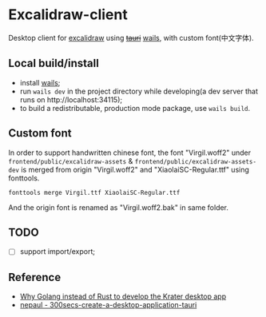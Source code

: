 # Excalidraw-client

Desktop client for [excalidraw](https://github.com/excalidraw/excalidraw) using ~~[tauri](https://github.com/tauri-apps/tauri)~~ [wails](https://github.com/wailsapp/wails), with custom font(中文字体).

## Local build/install

* install [wails](https://wails.app/gettingstarted/);
* run `wails dev` in the project directory while developing(a dev server that runs on http://localhost:34115);
* to build a redistributable, production mode package, use `wails build`.

## Custom font

In order to support handwritten chinese font, the font "Virgil.woff2" under `frontend/public/excalidraw-assets` & `frontend/public/excalidraw-assets-dev` is merged from origin "Virgil.woff2" and "XiaolaiSC-Regular.ttf" using fonttools. 

```
fonttools merge Virgil.ttf XiaolaiSC-Regular.ttf
```

And the origin font is renamed as "Virgil.woff2.bak" in same folder.

## TODO

- [ ] support import/export;

## Reference

* [Why Golang instead of Rust to develop the Krater desktop app](https://blog.moonguard.dev/why-golang-instead-of-rust-to-develop-the-krater-desktop-app)
* [nepaul - 300secs-create-a-desktop-application-tauri](https://github.com/nepaul/learn-to-code-by-coding/tree/b95c64ff30540278991c8bc613f8b2ca5dc9b31a/300secs-create-a-desktop-application-tauri)
